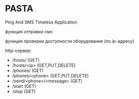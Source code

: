 # PASTA
Ping And SMS Timeless Application 

функция отправки смс

функция проверки доступности оборудования (по ip-адресу)

http-сервер:
- /hosts/ (GET)
- /hosts/\<ip\> (GET,PUT,DELETE) 
- /phones/ (GET)
- /phones/\<phone\> (GET,PUT,DELETE)
- /send/\<phone\>/\<message\> (GET) 
- /start (GET)
- /stop (GET)
